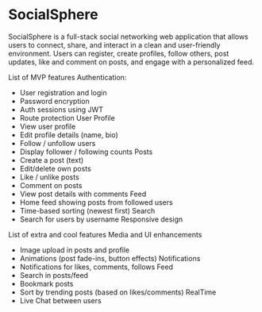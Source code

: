 # SocialSphere

SocialSphere is a full-stack social networking web application that allows users to connect, share, and interact in a clean and user-friendly environment. Users can register, create profiles, follow others, post updates, like and comment on posts, and engage with a personalized feed.

List of MVP features
Authentication:
- User registration and login
- Password encryption
- Auth sessions using JWT
- Route protection
User Profile
- View user profile
- Edit profile details (name, bio)
- Follow / unfollow users
- Display follower / following counts
Posts
- Create a post (text)
- Edit/delete own posts
- Like / unlike posts
- Comment on posts
- View post details with comments
Feed
- Home feed showing posts from followed users
- Time-based sorting (newest first)
Search
- Search for users by username
Responsive design

List of extra and cool features
Media and UI enhancements
- Image upload in posts and profile
- Animations (post fade-ins, button effects)
Notifications
- Notifications for likes, comments, follows
Feed
- Search in posts/feed
- Bookmark posts
- Sort by trending posts (based on likes/comments)
RealTime
- Live Chat between users
